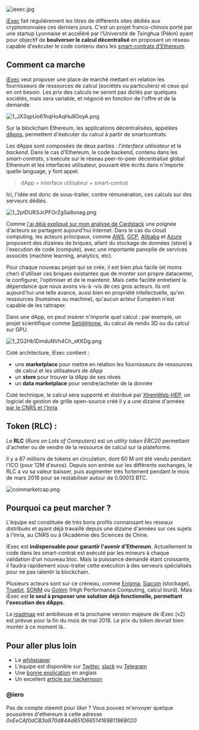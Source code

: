 ![iexec.jpg](https://steemitimages.com/DQmWpAdbQtXzQGCjq2nun2biXnDRqzvqn8ZftK5PHk62mx5/iexec.jpg)

[iExec](https://iex.ec/fr/) fait régulièrement les titres de différents sites dédiés aux cryptomonnaies ces derniers jours. C'est un projet franco-chinois porté par une startup Lyonnaise et accéléré par l’Université de Tsinghua (Pékin) ayant pour objectif de **boulverser le calcul décentralisé** en proposant un réseau capable d'exécuter le code contenu dans les [smart-contrats d'Ethereum](https://www.ethereum-france.com/quest-ce-quune-dapp-quelques-exemples-simples/).

## Comment ca marche

[iExec](https://iex.ec/fr/) veut proposer une place de marché mettant en relation les fournisseurs de ressources de calcul (sociétés ou particuliers) et ceux qui en ont besoin. Les prix des calculs ne seront pas dictés par quelques sociétés, mais sera variable, et négocié en fonction de l'offre et de la demande.

![1_JX3qpUo61hqHoAqHu8OoyA.png](https://steemitimages.com/DQmRownbh8cipS8HUu76XqSC2cpciJp71RXVP1nMfvRAjbj/1_JX3qpUo61hqHoAqHu8OoyA.png)

Sur la blockchain Ethereum, les applications décentralisées, appelées [dApps](https://www.ethereum-france.com/ecrire-une-dapp-pour-ethereum-1-smart-contract/), permettent d'éxécuter du calcul à partir de smartcontrats.

Les dApps sont composées de deux parties : l'*interface utilisateur* et le *backend*. Dans le cas d'Ethereum, le code backend, contenu dans les *smart-contrats*, s'exécute sur le réseau peer-to-peer décentralisé global Ethereum et les interfaces utilisateur, pouvant être écrits dans n'importe quelle language, y font appel.

> dApp = interface utilisateur + smart-contrat

Ici, l'idée est donc de sous-traiter, contre rémunération, ces calculs sur des serveurs dédiés.

![1_2ptDUR3JcPFOrZgSa8onag.png](https://steemitimages.com/DQmRb3cgT121PzaEFQXU4NTC7RKQjHWGj2Qu3az4Su79Hnk/1_2ptDUR3JcPFOrZgSa8onag.png)

Comme [j'ai déjà expliqué sur mon analyse de Cardstack](https://steemit.com/ico/@iero/ico-cardstack-card-analyse) une poignée d'acteurs se partagent aujourd'hui Internet. Dans le cas du cloud computing, les acteurs principaux, comme [AWS](https://aws.amazon.com/), [GCP](https://cloud.google.com/), [Alibaba](https://www.alibabacloud.com/) et [Azure](https://azure.microsoft.com/fr-fr/) proposent des dizaines de briques, allant du stockage de données (store) à l'execution de code (compute), avec une importante panoplie de services associés (machine learning, analytics, etc). 

Pour chaque nouveau projet qui se crée, il est bien plus facile (et moins cher) d'utiliser ces briques existantes que de monter son propre datacenter, le configurer, l'optimiser et de le maintenir. Mais cette facilité entretient la dépendance que nous avons vis-à -vis de ces gros acteurs. Ils ont aujourd'hui une telle avance, aussi bien en propriété intellectuelle, qu'en ressources (humaines ou machine), qu'aucun acteur Européen n'est capable de les rattraper.

Dans une dApp, on peut insérer n'importe quel calcul : par exemple, un projet scientifique comme [Seti@Home](https://setiathome.berkeley.edu/), du calcul de rendu 3D ou du calcul sur GPU.

![1_ZG2Hb1DmduNVh4Ch_xKKDg.png](https://steemitimages.com/DQmXkB6G2vxCvNAFx7iopDxEzQXtan3mR3qeXteJ52adQWD/1_ZG2Hb1DmduNVh4Ch_xKKDg.png)

Coté architecture, iExec contient :

* une **marketplace** pour mettre en relation les fournisseurs de ressources de calcul et les utilisateurs de dApp
* un **store** pour trouver la dApp de ses rêves
* un **data marketplace** pour vendre/acheter de la donnée

Coté technique, le calcul sera supporté et distribué par [XtremWeb-HEP](https://xtremweb-hep.lal.in2p3.fr/), un logiciel de gestion de grille open-source créé il y a une dizaine d'années [par le CNRS et l'Inria](https://medium.com/iex-ec/understanding-the-technology-behind-the-iex-ec-distributed-cloud-d91965fff00a). 

## Token (RLC) :

Le **RLC** (*Runs on Lots of Computers*) est un *utility token ERC20* permettant d'acheter ou de vendre de la ressource de calcul sur la plateforme.

Il y a 87 millions de tokens en circulation, dont 60 M ont été vendu pendant l'ICO (pour 12M d'euros). Depuis son entrée sur les différents exchanges, le RLC a vu sa valeur baisser, puis augmenter très fortement pendant le mois de mars 2018 pour se restabiliser autour de 0.00013 BTC.

![coinmarketcap.png](https://steemitimages.com/DQmWbgV775ZzMjfDshghrqBNToRMRFnWugFivFyW7GKqhi6/coinmarketcap.png)

## Pourquoi ca peut marcher ?

L'équipe est constituée de très bons profils connaissant les réseaux distribués et ayant déjà travaillé depuis une dizaine d'années sur ces sujets à l'Inria, au CNRS ou à l’Académie des Sciences de Chine.

iExec est **indispensable pour garantir l'avenir d'Ethereum**. Actuellement le code dans les smart-contrat est exécuté par les mineurs à chaque validation d'un nouveau bloc. Mais la puissance demandé étant croissante, il faudra rapidement sous-traiter cette exécution à des serveurs spécialisés pour ne pas ralentir la blockchain.

Plusieurs acteurs sont sur ce créneau, comme [Enigma](https://enigma.co/), [Siacoin](https://sia.tech/) (stockage), [Truebit](https://truebit.io/), [SONM](https://sonm.com/) ou [Golem](https://golem.network/) (High Performance Computing, calcul lourd). Mais iExec est **le seul à proposer une solution déjà fonctionelle, permettant l'execution des dApps**. 

La [roadmap](https://iex.ec/fr/roadmap/) est ambitieuse et la prochaine version majeure de iExec (v2) est prévue pour la fin du mois de mai 2018. Le prix du token devrait bien monter à ce moment là..

## Pour aller plus loin

* Le [whitepaper](https://iex.ec/app/uploads/2017/04/iExec-WPv2.0-English.pdf)
* L'équipe est disponible sur [Twitter](https://twitter.com/iEx_ec), [slack](http://slack.iex.ec/) ou [Telegram](https://t.me/iexec_announcements)
* Une [bonne explication](https://coincentral.com/iexec-rlc-beginners-guide-decentralized-cloud-computing/) en anglais
* Un excellent [article sur hackernoon](https://hackernoon.com/blockchains-need-iexec-the-market-just-hasnt-realized-it-yet-5597c743cd0a)

### @iero

Pas de compte steemit pour *liker* ? Vous pouvez m'envoyer quelque poussières d'ethereum à cette adresse  *0xEeCAf0dCB3a870d84Ad851D66514169B11968020*